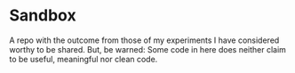 # Sandbox

A repo with the outcome from those of my experiments I have considered worthy to be shared. But, be warned: Some code in here does neither claim to be useful, meaningful nor clean code.
